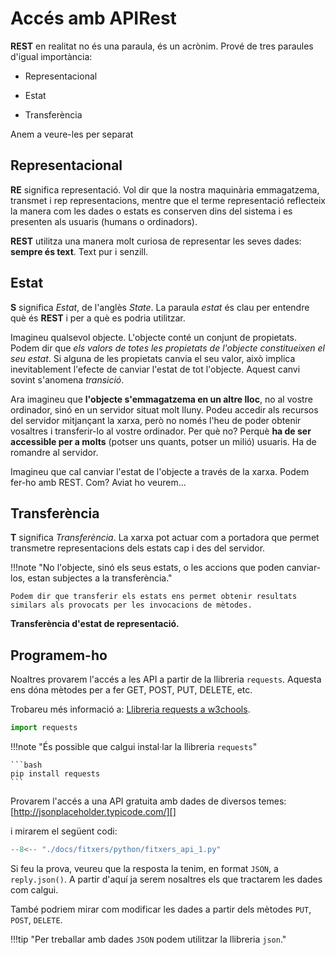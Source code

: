 # Accés amb APIRest

**REST** en realitat no és una paraula, és un acrònim. Prové de tres paraules d'igual importància:

* Representacional

* Estat

* Transferència

Anem a veure-les per separat

## Representacional

**RE** significa representació. Vol dir que la nostra maquinària emmagatzema, transmet i rep representacions, mentre que el terme representació reflecteix la manera com les dades o estats es conserven dins del sistema i es presenten als usuaris (humans o ordinadors).

**REST** utilitza una manera molt curiosa de representar les seves dades: **sempre és text**. Text pur i senzill.

## Estat
**S** significa *Estat*, de l'anglès *State*. La paraula *estat* és clau per entendre què és **REST** i per a què es podria utilitzar.

Imagineu qualsevol objecte. L'objecte conté un conjunt de propietats. Podem dir que *els valors de totes les propietats de l'objecte constitueixen el seu estat*. Si alguna de les propietats canvia el seu valor, això implica inevitablement l'efecte de canviar l'estat de tot l'objecte. Aquest canvi sovint s'anomena *transició*.

Ara imagineu que **l'objecte s'emmagatzema en un altre lloc**, no al vostre ordinador, sinó en un servidor situat molt lluny. Podeu accedir als recursos del servidor mitjançant la xarxa, però no només l'heu de poder obtenir vosaltres i transferir-lo al vostre ordinador. Per què no? Perquè **ha de ser accessible per a molts** (potser uns quants, potser un milió) usuaris. Ha de romandre al servidor.

Imagineu que cal canviar l'estat de l'objecte a través de la xarxa. Podem fer-ho amb REST. Com? Aviat ho veurem...

## Transferència

**T** significa *Transferència*. La xarxa pot actuar com a portadora que permet transmetre representacions dels estats cap i des del servidor.

!!!note "No l'objecte, sinó els seus estats, o les accions que poden canviar-los, estan subjectes a la transferència."

    Podem dir que transferir els estats ens permet obtenir resultats similars als provocats per les invocacions de mètodes.

**Transferència d'estat de representació.**

## Programem-ho

Noaltres provarem l'accés a les API a partir de la llibreria `requests`. Aquesta ens dóna mètodes per a fer GET, POST, PUT, DELETE, etc.

Trobareu més informació a: [Llibreria requests a w3chools][].

```py
import requests
```

!!!note "És possible que calgui instal·lar la llibreria `requests`"

    ```bash
    pip install requests
    ```

Provarem l'accés a una API gratuita amb dades de diversos temes: [http://jsonplaceholder.typicode.com/][]

i mirarem el següent codi:

```py
--8<-- "./docs/fitxers/python/fitxers_api_1.py"
```

Si feu la prova, veureu que la resposta la tenim, en format `JSON`, a `reply.json()`. A partir d'aquí ja serem nosaltres els que tractarem les dades com calgui.

També podriem mirar com modificar les dades a partir dels mètodes `PUT`, `POST`, `DELETE`.

!!!tip "Per treballar amb dades `JSON` podem utilitzar la llibreria `json`."

[https://pokeapi.co/api/v2/pokemon/ditto]:  https://pokeapi.co/api/v2/pokemon/ditto
[http://jsonplaceholder.typicode.com/]:    http://jsonplaceholder.typicode.com/
[Llibreria requests a w3chools]:        https://www.w3schools.com/python/module_requests.asp